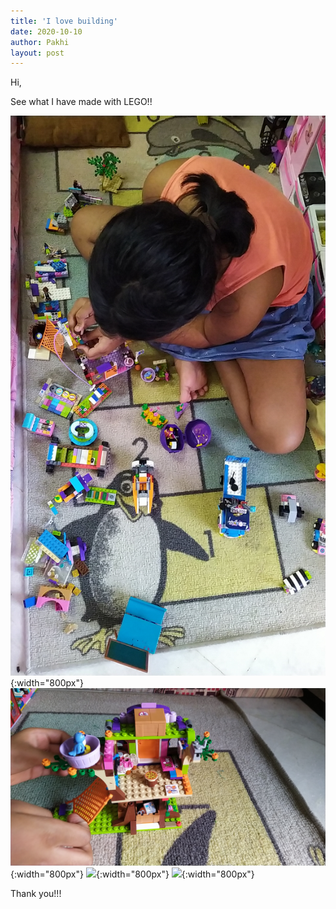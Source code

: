 ```yaml
---
title: 'I love building'
date: 2020-10-10
author: Pakhi
layout: post
---
```

Hi,

See what I have made with LEGO!!

![](/data/images/lego_building_1.jpg){:width="800px"}
![](/data/images/lego_building_3.jpg){:width="800px"}
![](/data/images/lego_building_4.jpg){:width="800px"}
![](/data/images/lego_building_2.jpg){:width="800px"}

Thank you!!!




